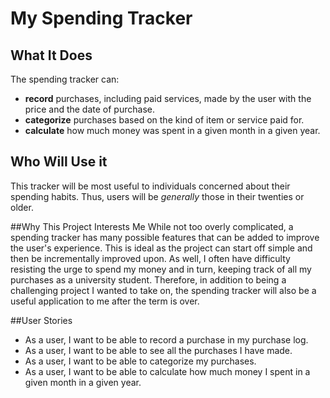 # My Spending Tracker

## What It Does
The spending tracker can:
- **record** purchases, including paid services, made by the user with the price and the date of purchase.
- **categorize** purchases based on the kind of item or service paid for.
- **calculate** how much money was spent in a given month in a given year.

## Who Will Use it
This tracker will be most useful to individuals concerned about their spending habits. Thus, users will be *generally*
those in their twenties or older.

##Why This Project Interests Me
While not too overly complicated, a spending tracker has many possible features that can be added to improve the user's
experience. This is ideal as the project can start off simple and then be incrementally improved upon. As well, I often
have difficulty resisting the urge to spend my money and in turn, keeping track of all my purchases as a university 
student. Therefore, in addition to being a challenging project I wanted to take on, the spending tracker will also be a 
useful application to me after the term is over.

##User Stories
- As a user, I want to be able to record a purchase in my purchase log.
- As a user, I want to be able to see all the purchases I have made.
- As a user, I want to be able to categorize my purchases.
- As a user, I want to be able to calculate how much money I spent in a given month in a given year.